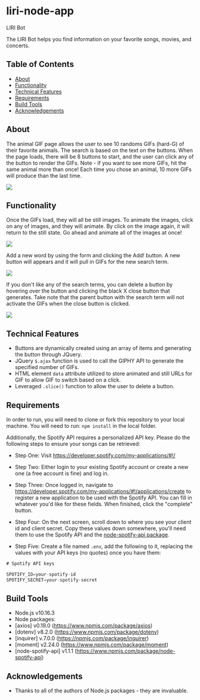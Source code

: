 # liri-node-app
LIRI Bot

The LIRI Bot helps you find information on your favorite songs, movies, and concerts. 

## Table of Contents
* [About](#about)
* [Functionality](#functionality)
* [Technical Features](#technical-features)
* [Requirements](#requirements)
* [Build Tools](#build-tools)
* [Acknowledgements](#acknowledgements)


## About
The animal GIF page allows the user to see 10 randoms GIFs (hard-G) of their favorite animals. The search
is based on the text on the buttons. When the page loads, there will be 8 buttons to start, and the user can 
click any of the button to render the GIFs. Note - if you want to see more GIFs, hit the same animal more
than once! Each time you chose an animal, 10 more GIFs will produce than the last time.

<img src="/assets/images/giphy-game.gif">

## Functionality
Once the GIFs load, they will all be still images. To animate the images, click on any of images, and they 
will animate. By click on the image again, it will return to the still state. Go ahead and animate all of the
images at once!

<img src="/assets/images/giphy-pics.gif">

Add a new word by using the form and clicking the Add! button. A new button will appears and it will pull in 
GIFs for the new search term.

<img src="/assets/images/giphy-newWord.gif">

If you don't like any of the search terms, you can delete a button by hovering over the button and clicking
the black X close button that generates. Take note that the parent button with the search term will not 
activate the GIFs when the close button is clicked. 

<img src="/assets/images/giphy-deleteWord.gif">

## Technical Features
* Buttons are dynamically created using an array of items and generating the button through JQuery.
* JQuery `$.ajax` function is used to call the GIPHY API to generate the specified number of GIFs.
* HTML element `data` attribute utilized to store animated and still URLs for GIF to allow GIF to switch based
on a click.
* Leveraged `.slice()` function to allow the user to delete a button.

## Requirements
In order to run, you will need to clone or fork this repository to your local machine. You will need to run:
`npm install`
in the local folder.

Additionally, the Spotify API requires a personalized API key. Please do the following steps to ensure your songs can be retrieved:
   * Step One: Visit <https://developer.spotify.com/my-applications/#!/>

   * Step Two: Either login to your existing Spotify account or create a new one (a free account is fine) and log in.

   * Step Three: Once logged in, navigate to <https://developer.spotify.com/my-applications/#!/applications/create> to register a new application to be used with the Spotify API. You can fill in whatever you'd like for these fields. When finished, click the "complete" button.

   * Step Four: On the next screen, scroll down to where you see your client id and client secret. Copy these values down somewhere, you'll need them to use the Spotify API and the [node-spotify-api package](https://www.npmjs.com/package/node-spotify-api).

* Step Five: Create a file named `.env`, add the following to it, replacing the values with your API keys (no quotes) once you have them:

```js
# Spotify API keys

SPOTIFY_ID=your-spotify-id
SPOTIFY_SECRET=your-spotify-secret

```

## Build Tools
* Node.js v10.16.3
* Node packages:
* [axios] v0.19.0 (https://www.npmjs.com/package/axios)
* [dotenv] v8.2.0 (https://www.npmjs.com/package/dotenv)
* [inquirer] v.7.0.0 (https://npmjs.com/package/inquirer)
* [moment] v2.24.0 (https://www.npmjs.com/package/moment)
* [node-spotify-api] v1.1.1 (https://www.npmjs.com/package/node-spotify-api)


## Acknowledgements
* Thanks to all of the authors of Node.js packages - they are invaluable.